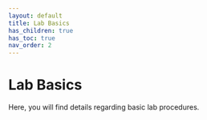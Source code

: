 ```yaml
---
layout: default
title: Lab Basics
has_children: true
has_toc: true
nav_order: 2
---
```


# Lab Basics

Here, you will find details regarding basic lab procedures.
